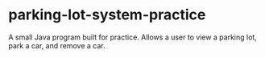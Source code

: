 # parking-lot-system-practice

A small Java program built for practice. Allows a user to view a parking lot, park a car, and remove a car.
